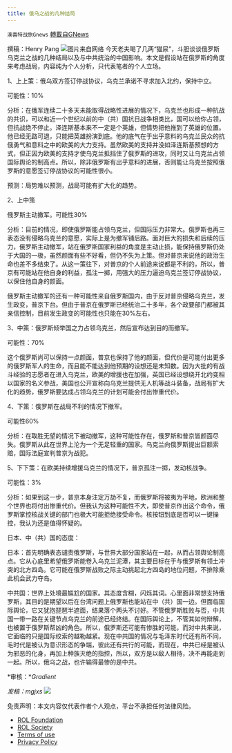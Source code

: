 ```yaml
---
title: 俄乌之战的几种结局
---
```

`澳喜特战旅Gnews` [轉載自GNews](https://gnews.org/zh-hans/2179729/)

撰稿：Henry Pang
![](https://assets.gnews.org/wp-content/uploads/2022/03/172.jpg)图片来自网络
今天老夫喝了几两“猫尿”，斗胆谈谈俄罗斯乌克兰之战的几种结局以及与中共统治的中国影响。本文是假设站在俄罗斯的角度来考虑战局，内容纯为个人分析，只代表笔者的个人立场。

1、上上策：俄乌双方签订停战协议，乌克兰承诺不寻求加入北约，保持中立。

可能性：10%

分析：在俄军连续二十多天未能取得战略性进展的情况下，乌克兰也形成一种抗战的共识，可以和近一个世纪以前的中（共）国抗日战争相类比，国可以给你占领，但抗战绝不停止。泽连斯基本来不一定是个英雄，但情势把他推到了英雄的位置。他已经无路可退，只能把英雄扮演到底。他的底气在于出乎意料的乌克兰民众的抗俄勇气和意料之中的欧美的大力支持。虽然欧美的支持并没如泽连斯基预想的方式，但正因为欧美的支持才使乌克兰抵挡住了俄罗斯的进攻，同时又让乌克兰占领国际舆论的制高点。所以，除非俄罗斯有出乎意料的进展，否则能让乌克兰按照俄罗斯的意愿签订停战协议的可能性很小。

预测：局势难以预测，战局可能有扩大化的趋势。

2、上中策

俄罗斯主动撤军。可能性30%

分析：目前的情况，即使俄罗斯能占领乌克兰，但国际压力非常大。俄罗斯也再三表态没有侵略乌克兰的意愿，实际上是为撤军铺后路。面对巨大的损失和后续的压力，俄罗斯主动撤军，站在俄罗斯国家利益的角度是主动止损，能保持俄罗斯仍处于大国的一极，虽然颜面有些不好看，但仍不失为上策。但对普京来说他的政治生命也差不多结束了。从这一策往下，对普京的个人前途来说都是不利的，所以，普京有可能站在他自身的利益，孤注一掷，用强大的压力逼迫乌克兰签订停战协议，以保住他自身的颜面。

俄罗斯主动撤军的还有一种可能性来自俄罗斯国内，由于反对普京侵略乌克兰，发生政变，普京下台。但由于普京在俄罗斯已经统治二十多年，各个政要部门都被其亲信控制，目前发生政变的可能性也只能在30%左右。

3、中策：俄罗斯倾举国之力占领乌克兰，然后宣布达到目的而撤军。

可能性：70%

这个俄罗斯尚可以保持一点颜面，普京也保持了他的颜面，但代价是可能付出更多的俄罗斯军人的生命，而且能不能达到他预期的设想还是未知数。因为大批的有战斗经验的志愿者在进入乌克兰，欧美的增援也在加强，英国已经设想绕开北约变相以国家的名义参战，美国也公开宣称向乌克兰提供无人机等战斗装备，战局有扩大化的趋势，俄罗斯要达成占领乌克兰的计划可能会付出惨重代价。

4、下策：俄罗斯在战局不利的情况下撤军。

可能性60%

分析：在取胜无望的情况下被动撤军，这种可能性存在，俄罗斯和普京皆颜面尽失。俄罗斯从此在世界上沦为一个无足轻重的国家。乌克兰向俄罗斯提出巨额索赔，国际法庭宣判普京为战犯。

5、下下策：在欧美持续增援乌克兰的情况下，普京孤注一掷，发动核战争。

可能性：3%

分析：如果到这一步，普京本身注定万劫不复，而俄罗斯将被夷为平地，欧洲和整个世界也将付出惨重代价。但我认为这种可能性不大，即使普京作出这个命令，俄罗斯掌控核战关键的部门也极大可能拒绝接受命令。核按钮到底是否可以一键操控，我认为还是值得怀疑的。

日本、中（共）国的态度：

日本：首先明确表态谴责俄罗斯，与世界大部分国家站在一起，从而占领舆论制高点。它从心底里希望俄罗斯能卷入乌克兰泥潭，其主要目标在于与俄罗斯有领土冲突的北方四岛。它可能在俄罗斯战败之际主动挑起北方四岛的地位问题，不排除乘此机会武力夺岛。

中共国：世界上处境最尴尬的国家。其态度含糊，闪烁其词。心里面非常想支持俄罗斯，其目的是期望以后在台湾问题上俄罗斯也能站在中（共）国一边。但面临国际舆论，它又犹抱琵琶半遮面，结果落个两头不讨好。不管俄罗斯胜败与否，中共国一带一路在关键节点乌克兰的前途已经终结。在国际舆论上，不管其如何辩解，也被置于俄罗斯帮凶的角色。所以，俄罗斯还可能有惨胜的可能，而对中共来说，它面临的只是国际绞索的越勒越紧。现在中共国的情况与毛泽东时代还有所不同，毛时代是被认为意识形态的争端，彼此还有共行的可能，而现在，中共已经是被认为邪恶的化身，再加上种族灭绝的指控，所以，双方是以敌人相待，决不再能走到一起。所以，俄乌之战，也许输得最惨的是中共。

*审核：**Gradient*

*发稿：mgjxs*
![](https://assets.gnews.org/wp-content/uploads/2022/03/TUBIAO-X.jpg)
 

免责声明：本文内容仅代表作者个人观点，平台不承担任何法律风险。

- [ROL Foundation](https://rolfoundation.org/)
- [ROL Society](https://rolsociety.org/)
- [Terms of use](https://gnews.org/terms-of-use-3/)
- [Privacy Policy](https://gnews.org/privacy-policy/)
